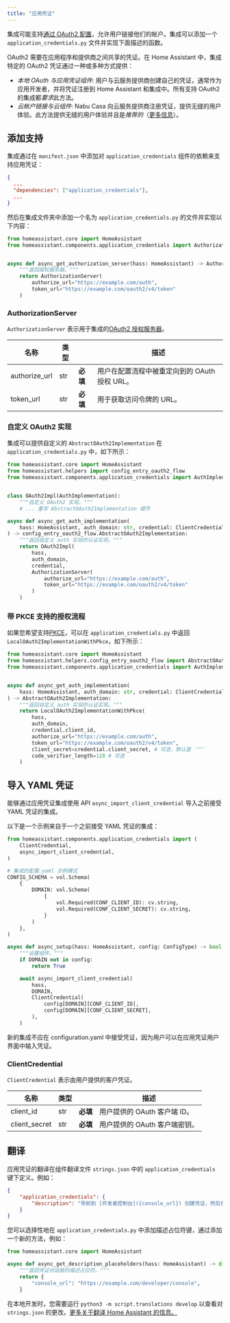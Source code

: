 ```yaml
---
title: "应用凭证"
---
```


集成可能支持[通过 OAuth2 配置](/docs/config_entries_config_flow_handler#configuration-via-oauth2)，允许用户链接他们的帐户。集成可以添加一个 `application_credentials.py` 文件并实现下面描述的函数。

OAuth2 需要在应用程序和提供商之间共享的凭证。在 Home Assistant 中，集成特定的 OAuth2 凭证通过一种或多种方式提供：

- *本地 OAuth 与应用凭证组件*: 用户与云服务提供商创建自己的凭证，通常作为应用开发者，并将凭证注册到 Home Assistant 和集成中。所有支持 OAuth2 的集成都*要求*此方法。
- *云帐户链接与云组件*: Nabu Casa 向云服务提供商注册凭证，提供无缝的用户体验。此方法提供无缝的用户体验并且是*推荐的*（[更多信息](/docs/config_entries_config_flow_handler#configuration-via-oauth2)）。

## 添加支持

集成通过在 `manifest.json` 中添加对 `application_credentials` 组件的依赖来支持应用凭证：
```json
{
  ...
  "dependencies": ["application_credentials"],
  ...
}
```

然后在集成文件夹中添加一个名为 `application_credentials.py` 的文件并实现以下内容：

```python
from homeassistant.core import HomeAssistant
from homeassistant.components.application_credentials import AuthorizationServer


async def async_get_authorization_server(hass: HomeAssistant) -> AuthorizationServer:
    """返回授权服务器。"""
    return AuthorizationServer(
        authorize_url="https://example.com/auth",
        token_url="https://example.com/oauth2/v4/token"
    )
```

### AuthorizationServer

`AuthorizationServer` 表示用于集成的[OAuth2 授权服务器](https://datatracker.ietf.org/doc/html/rfc6749)。

| 名称          | 类型 |                                                                                                    | 描述 |
| ------------- | ---- | -------------------------------------------------------------------------------------------------- | ----------- |
| authorize_url | str  | **必填** | 用户在配置流程中被重定向到的 OAuth 授权 URL。 |
| token_url     | str  | **必填** | 用于获取访问令牌的 URL。                                           |

### 自定义 OAuth2 实现

集成可以提供自定义的 `AbstractOAuth2Implementation` 在 `application_credentials.py` 中，如下所示：

```python
from homeassistant.core import HomeAssistant
from homeassistant.helpers import config_entry_oauth2_flow
from homeassistant.components.application_credentials import AuthImplementation, AuthorizationServer, ClientCredential


class OAuth2Impl(AuthImplementation):
    """自定义 OAuth2 实现。"""
    # ... 重写 AbstractOAuth2Implementation 细节

async def async_get_auth_implementation(
    hass: HomeAssistant, auth_domain: str, credential: ClientCredential
) -> config_entry_oauth2_flow.AbstractOAuth2Implementation:
    """返回自定义 auth 实现的认证实现。"""
    return OAuth2Impl(
        hass,
        auth_domain,
        credential,
        AuthorizationServer(
            authorize_url="https://example.com/auth",
            token_url="https://example.com/oauth2/v4/token"
        )
    )
```

### 带 PKCE 支持的授权流程

如果您希望支持[PKCE](https://www.rfc-editor.org/rfc/rfc7636)，可以在 `application_credentials.py` 中返回 `LocalOAuth2ImplementationWithPkce`，如下所示：

```python
from homeassistant.core import HomeAssistant
from homeassistant.helpers.config_entry_oauth2_flow import AbstractOAuth2Implementation, LocalOAuth2ImplementationWithPkce
from homeassistant.components.application_credentials import AuthImplementation, ClientCredential


async def async_get_auth_implementation(
    hass: HomeAssistant, auth_domain: str, credential: ClientCredential
) -> AbstractOAuth2Implementation:
    """返回自定义 auth 实现的认证实现。"""
    return LocalOAuth2ImplementationWithPkce(
        hass,
        auth_domain,
        credential.client_id,
        authorize_url="https://example.com/auth",
        token_url="https://example.com/oauth2/v4/token",
        client_secret=credential.client_secret, # 可选，默认是 `""`
        code_verifier_length=128 # 可选
    )
```

## 导入 YAML 凭证

能够通过应用凭证集成使用 API `async_import_client_credential` 导入之前接受 YAML 凭证的集成。

以下是一个示例来自于一个之前接受 YAML 凭证的集成：

```python
from homeassistant.components.application_credentials import (
    ClientCredential,
    async_import_client_credential,
)

# 集成的配置.yaml 示例模式
CONFIG_SCHEMA = vol.Schema(
    {
        DOMAIN: vol.Schema(
            {
                vol.Required(CONF_CLIENT_ID): cv.string,
                vol.Required(CONF_CLIENT_SECRET): cv.string,
            }
        )
    },
)

async def async_setup(hass: HomeAssistant, config: ConfigType) -> bool:
    """设置组件。"""
    if DOMAIN not in config:
        return True

    await async_import_client_credential(
        hass,
        DOMAIN,
        ClientCredential(
            config[DOMAIN][CONF_CLIENT_ID],
            config[DOMAIN][CONF_CLIENT_SECRET],
        ),
    )
```

新的集成不应在 configuration.yaml 中接受凭证，因为用户可以在应用凭证用户界面中输入凭证。

### ClientCredential

`ClientCredential` 表示由用户提供的客户凭证。

| 名称          | 类型 |                                                                           | 描述 |
| ------------- | ---- | ------------------------------------------------------------------------- | ----------- |
| client_id     | str  | **必填** | 用户提供的 OAuth 客户端 ID。     |
| client_secret | str  | **必填** | 用户提供的 OAuth 客户端密钥。 |

## 翻译

应用凭证的翻译在组件翻译文件 `strings.json` 中的 `application_credentials` 键下定义。例如：

```json
{
    "application_credentials": {
        "description": "导航到 [开发者控制台]({console_url}) 创建凭证，然后在下面输入。",
    }
}
```

您可以选择性地在 `application_credentials.py` 中添加描述占位符键，通过添加一个新的方法，例如：

```python
from homeassistant.core import HomeAssistant

async def async_get_description_placeholders(hass: HomeAssistant) -> dict[str, str]:
    """返回凭证对话框的描述占位符。"""
    return {
        "console_url": "https://example.com/developer/console",
    }
```

在本地开发时，您需要运行 `python3 -m script.translations develop` 以查看对 `strings.json` 的更改。[更多关于翻译 Home Assistant 的信息。](translations.md)